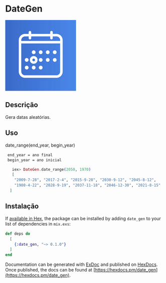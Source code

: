 # DateGen

![alt-text](date.jpeg)

## Descrição
Gera datas aleatórias.

## Uso
 date_range(end_year, begin_year)
 
```
 end_year = ano final
 begin_year = ano inicial
```
 
```Elixir
   iex> DateGen.date_range(2050, 1970)
   [  
    "2009-7-28", "2017-2-4", "2015-9-28", "2030-9-12", "2045-8-12", 
    "1980-4-22", "2028-9-19", "2037-11-18", "2046-12-30", "2021-8-15"
  ]
```

## Instalação

If [available in Hex](https://hex.pm/docs/publish), the package can be installed
by adding `date_gen` to your list of dependencies in `mix.exs`:

```elixir
def deps do
  [
    {:date_gen, "~> 0.1.0"}
  ]
end
```

Documentation can be generated with [ExDoc](https://github.com/elixir-lang/ex_doc)
and published on [HexDocs](https://hexdocs.pm). Once published, the docs can
be found at [https://hexdocs.pm/date_gen](https://hexdocs.pm/date_gen).
